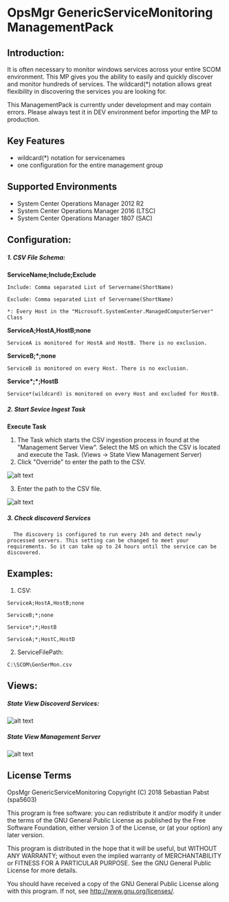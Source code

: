 # OpsMgr GenericServiceMonitoring ManagementPack

## Introduction:
It is often necessary to monitor windows services across your entire SCOM environment. This MP gives you the ability to easily and quickly discover and monitor hundreds of services. The wildcard(*) notation allows great flexibility in discovering the services you are looking for.

This ManagementPack is currently under development and may contain errors. Please always test it in DEV environment befor importing the MP to production.

## Key Features

- wildcard(*) notation for servicenames
- one configuration for the entire management group

## Supported Environments

- System Center Operations Manager 2012 R2
- System Center Operations Manager 2016 (LTSC)
- System Center Operations Manager 1807 (SAC)

## Configuration:
##### 1. CSV File Schema:

   __ServiceName;Include;Exclude__

    Include: Comma separated List of Servername(ShortName)

    Exclude: Comma separated List of Servername(ShortName)

    *: Every Host in the "Microsoft.SystemCenter.ManagedComputerServer" Class

   __ServiceA;HostA,HostB;none__

    ServiceA is monitored for HostA and HostB. There is no exclusion.

  __ServiceB;*;none__

    ServiceB is monitored on every Host. There is no exclusion.

  __Service*;*;HostB__

    Service*(wildcard) is monitored on every Host and excluded for HostB.


##### 2. Start Sevice Ingest Task

   __Execute Task__

   1. The Task which starts the CSV ingestion process in found at the "Management Server View". Select the MS on which the CSV is             located and execute the Task. (Views -> State View Management Server)
   2. Click "Override" to enter the path to the CSV.
   
  ![alt text](https://github.com/spa5603/OpsMgr.GenericServiceMonitoring/blob/master/Graphics/RunTask.jpg)
  
   3. Enter the path to the CSV file.
   
  ![alt text](https://github.com/spa5603/OpsMgr.GenericServiceMonitoring/blob/master/Graphics/OverrideParameter.jpg)


##### 3. Check discoverd Services
      The discovery is configured to run every 24h and detect newly processed servers. This setting can be changed to meet your requirements. So it can take up to 24 hours until the service can be discovered.

## Examples:

  1. CSV:
  
    ServiceA;HostA,HostB;none
    
    ServiceB;*;none
    
    Service*;*;HostB
    
    ServiceA;*;HostC,HostD
    

  2. ServiceFilePath:
  
    C:\SCOM\GenSerMon.csv
    

## Views:

##### State View Discoverd Services:
![alt text](https://github.com/spa5603/OpsMgr.GenericServiceMonitoring/blob/master/Graphics/StateView%20-%20Discovered%20Services.jpg)

##### State View Management Server
![alt text](https://github.com/spa5603/OpsMgr.GenericServiceMonitoring/blob/master/Graphics/StateView%20-%20Management%20Server.jpg)

## License Terms
OpsMgr GenericServiceMonitoring Copyright (C) 2018 Sebastian Pabst (spa5603)

This program is free software: you can redistribute it and/or modify it under the terms of the GNU General Public License as published by the Free Software Foundation, either version 3 of the License, or (at your option) any later version.

This program is distributed in the hope that it will be useful, but WITHOUT ANY WARRANTY; without even the implied warranty of MERCHANTABILITY or FITNESS FOR A PARTICULAR PURPOSE. See the GNU General Public License for more details.

You should have received a copy of the GNU General Public License along with this program. If not, see http://www.gnu.org/licenses/.
